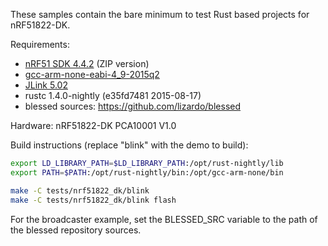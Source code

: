 These samples contain the bare minimum to test Rust based projects for
nRF51822-DK.

Requirements:

* [nRF51 SDK 4.4.2](https://developer.nordicsemi.com/nRF51_SDK/nRF51_SDK_v4.x.x/) (ZIP version)
* [gcc-arm-none-eabi-4\_9-2015q2](https://launchpad.net/gcc-arm-embedded/+download)
* [JLink 5.02](https://www.segger.com/jlink-software.html)
* rustc 1.4.0-nightly (e35fd7481 2015-08-17)
* blessed sources: https://github.com/lizardo/blessed

Hardware: nRF51822-DK PCA10001 V1.0

Build instructions (replace "blink" with the demo to build):

```bash
export LD_LIBRARY_PATH=$LD_LIBRARY_PATH:/opt/rust-nightly/lib
export PATH=$PATH:/opt/rust-nightly/bin:/opt/gcc-arm-none/bin

make -C tests/nrf51822_dk/blink
make -C tests/nrf51822_dk/blink flash
```

For the broadcaster example, set the BLESSED\_SRC variable to the path of the
blessed repository sources.
